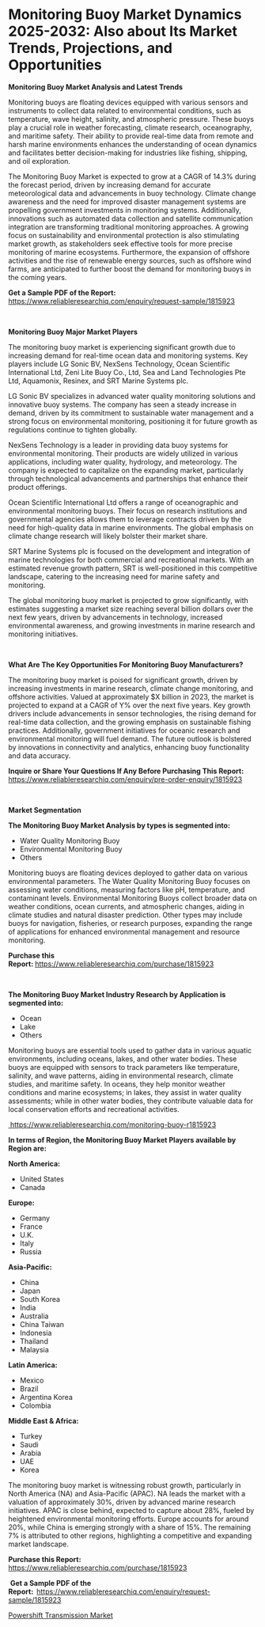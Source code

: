 <p><h1>Monitoring Buoy Market Dynamics 2025-2032: Also about Its Market Trends, Projections, and Opportunities</h1></p><p><strong>Monitoring Buoy Market Analysis and Latest Trends</strong></p>
<p><p>Monitoring buoys are floating devices equipped with various sensors and instruments to collect data related to environmental conditions, such as temperature, wave height, salinity, and atmospheric pressure. These buoys play a crucial role in weather forecasting, climate research, oceanography, and maritime safety. Their ability to provide real-time data from remote and harsh marine environments enhances the understanding of ocean dynamics and facilitates better decision-making for industries like fishing, shipping, and oil exploration.</p><p>The Monitoring Buoy Market is expected to grow at a CAGR of 14.3% during the forecast period, driven by increasing demand for accurate meteorological data and advancements in buoy technology. Climate change awareness and the need for improved disaster management systems are propelling government investments in monitoring systems. Additionally, innovations such as automated data collection and satellite communication integration are transforming traditional monitoring approaches. A growing focus on sustainability and environmental protection is also stimulating market growth, as stakeholders seek effective tools for more precise monitoring of marine ecosystems. Furthermore, the expansion of offshore activities and the rise of renewable energy sources, such as offshore wind farms, are anticipated to further boost the demand for monitoring buoys in the coming years.</p></p>
<p><strong>Get a Sample PDF of the Report:&nbsp;</strong> <a href="https://www.reliableresearchiq.com/enquiry/request-sample/1815923?utm_campaign=2243&utm_medium=2&utm_source=Github&utm_content=ia&utm_term=19022025&utm_id=monitoring-buoy">https://www.reliableresearchiq.com/enquiry/request-sample/1815923</a></p>
<p>&nbsp;</p>
<p><strong>Monitoring Buoy Major Market Players</strong></p>
<p><p>The monitoring buoy market is experiencing significant growth due to increasing demand for real-time ocean data and monitoring systems. Key players include LG Sonic BV, NexSens Technology, Ocean Scientific International Ltd, Zeni Lite Buoy Co., Ltd, Sea and Land Technologies Pte Ltd, Aquamonix, Resinex, and SRT Marine Systems plc.</p><p>LG Sonic BV specializes in advanced water quality monitoring solutions and innovative buoy systems. The company has seen a steady increase in demand, driven by its commitment to sustainable water management and a strong focus on environmental monitoring, positioning it for future growth as regulations continue to tighten globally.</p><p>NexSens Technology is a leader in providing data buoy systems for environmental monitoring. Their products are widely utilized in various applications, including water quality, hydrology, and meteorology. The company is expected to capitalize on the expanding market, particularly through technological advancements and partnerships that enhance their product offerings.</p><p>Ocean Scientific International Ltd offers a range of oceanographic and environmental monitoring buoys. Their focus on research institutions and governmental agencies allows them to leverage contracts driven by the need for high-quality data in marine environments. The global emphasis on climate change research will likely bolster their market share.</p><p>SRT Marine Systems plc is focused on the development and integration of marine technologies for both commercial and recreational markets. With an estimated revenue growth pattern, SRT is well-positioned in this competitive landscape, catering to the increasing need for marine safety and monitoring.</p><p>The global monitoring buoy market is projected to grow significantly, with estimates suggesting a market size reaching several billion dollars over the next few years, driven by advancements in technology, increased environmental awareness, and growing investments in marine research and monitoring initiatives.</p></p>
<p>&nbsp;</p>
<p><strong>What Are The Key Opportunities For Monitoring Buoy Manufacturers?</strong></p>
<p><p>The monitoring buoy market is poised for significant growth, driven by increasing investments in marine research, climate change monitoring, and offshore activities. Valued at approximately $X billion in 2023, the market is projected to expand at a CAGR of Y% over the next five years. Key growth drivers include advancements in sensor technologies, the rising demand for real-time data collection, and the growing emphasis on sustainable fishing practices. Additionally, government initiatives for oceanic research and environmental monitoring will fuel demand. The future outlook is bolstered by innovations in connectivity and analytics, enhancing buoy functionality and data accuracy.</p></p>
<p><strong>Inquire or Share Your Questions If Any Before Purchasing This Report:</strong> <a href="https://www.reliableresearchiq.com/enquiry/pre-order-enquiry/1815923?utm_campaign=2243&utm_medium=2&utm_source=Github&utm_content=ia&utm_term=19022025&utm_id=monitoring-buoy">https://www.reliableresearchiq.com/enquiry/pre-order-enquiry/1815923</a></p>
<p>&nbsp;</p>
<p><strong>Market Segmentation</strong></p>
<p><strong>The Monitoring Buoy Market Analysis by types is segmented into:</strong></p>
<p><ul><li>Water Quality Monitoring Buoy</li><li>Environmental Monitoring Buoy</li><li>Others</li></ul></p>
<p><p>Monitoring buoys are floating devices deployed to gather data on various environmental parameters. The Water Quality Monitoring Buoy focuses on assessing water conditions, measuring factors like pH, temperature, and contaminant levels. Environmental Monitoring Buoys collect broader data on weather conditions, ocean currents, and atmospheric changes, aiding in climate studies and natural disaster prediction. Other types may include buoys for navigation, fisheries, or research purposes, expanding the range of applications for enhanced environmental management and resource monitoring.</p></p>
<p><strong>Purchase this Report:&nbsp;</strong><a href="https://www.reliableresearchiq.com/purchase/1815923?utm_campaign=2243&utm_medium=2&utm_source=Github&utm_content=ia&utm_term=19022025&utm_id=monitoring-buoy">https://www.reliableresearchiq.com/purchase/1815923</a></p>
<p>&nbsp;</p>
<p><strong>The Monitoring Buoy Market Industry Research by Application is segmented into:</strong></p>
<p><ul><li>Ocean</li><li>Lake</li><li>Others</li></ul></p>
<p><p>Monitoring buoys are essential tools used to gather data in various aquatic environments, including oceans, lakes, and other water bodies. These buoys are equipped with sensors to track parameters like temperature, salinity, and wave patterns, aiding in environmental research, climate studies, and maritime safety. In oceans, they help monitor weather conditions and marine ecosystems; in lakes, they assist in water quality assessments; while in other water bodies, they contribute valuable data for local conservation efforts and recreational activities.</p></p>
<p><a href="https://www.reliableresearchiq.com/monitoring-buoy-r1815923?utm_campaign=2243&utm_medium=2&utm_source=Github&utm_content=ia&utm_term=19022025&utm_id=monitoring-buoy">&nbsp;https://www.reliableresearchiq.com/monitoring-buoy-r1815923</a></p>
<p><strong>In terms of Region, the Monitoring Buoy Market Players available by Region are:</strong></p>
<p>
    <p> <strong> North America: </strong>
        <ul>
            <li>United States</li>
            <li>Canada</li>
        </ul>
        </p> 
    <p> <strong> Europe: </strong>
        <ul>
            <li>Germany</li>
            <li>France</li>
            <li>U.K.</li>
            <li>Italy</li>
            <li>Russia</li>
        </ul>
        </p> 
    <p> <strong> Asia-Pacific: </strong>
        <ul>
            <li>China</li>
            <li>Japan</li>
            <li>South Korea</li>
            <li>India</li>
            <li>Australia</li>
            <li>China Taiwan</li>
            <li>Indonesia</li>
            <li>Thailand</li>
            <li>Malaysia</li>
        </ul>
        </p> 
    <p> <strong> Latin America: </strong>
        <ul>
            <li>Mexico</li>
            <li>Brazil</li>
            <li>Argentina Korea</li>
            <li>Colombia</li>
        </ul>
        </p> 
    <p> <strong> Middle East & Africa: </strong>
        <ul>
            <li>Turkey</li>
            <li>Saudi</li>
            <li>Arabia</li>
            <li>UAE</li>
            <li>Korea</li>
        </ul>
    </p>
    </p>
<p><p>The monitoring buoy market is witnessing robust growth, particularly in North America (NA) and Asia-Pacific (APAC). NA leads the market with a valuation of approximately 30%, driven by advanced marine research initiatives. APAC is close behind, expected to capture about 28%, fueled by heightened environmental monitoring efforts. Europe accounts for around 20%, while China is emerging strongly with a share of 15%. The remaining 7% is attributed to other regions, highlighting a competitive and expanding market landscape.</p></p>
<p><strong>Purchase this Report: </strong><a href="https://www.reliableresearchiq.com/purchase/1815923?utm_campaign=2243&utm_medium=2&utm_source=Github&utm_content=ia&utm_term=19022025&utm_id=monitoring-buoy">https://www.reliableresearchiq.com/purchase/1815923</a></p>
<p>&nbsp;<strong>Get a Sample PDF of the Report:&nbsp;&nbsp;</strong><a href="https://www.reliableresearchiq.com/enquiry/request-sample/1815923?utm_campaign=2243&utm_medium=2&utm_source=Github&utm_content=ia&utm_term=19022025&utm_id=monitoring-buoy">https://www.reliableresearchiq.com/enquiry/request-sample/1815923</a></p>
<p><strong></strong></p>
<p><p><a href="https://github.com/norbeludie83/Market-Research-Report-List-1/blob/main/powershift-transmission-market.md?utm_campaign=2243&utm_medium=2&utm_source=Github&utm_content=ia&utm_term=19022025&utm_id=monitoring-buoy">Powershift Transmission Market</a></p></p>